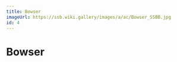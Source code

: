 ```yaml
---
title: Bowser
imageUrl: https://ssb.wiki.gallery/images/a/ac/Bowser_SSBB.jpg
id: 4
---
```


# Bowser
  